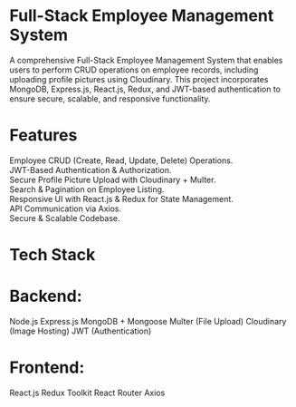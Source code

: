 # Full-Stack Employee Management System
A comprehensive Full-Stack Employee Management System that enables users to perform CRUD operations on employee records, including uploading profile pictures using Cloudinary. This project incorporates MongoDB, Express.js, React.js, Redux, and JWT-based authentication to ensure secure, scalable, and responsive functionality.

 # Features
Employee CRUD (Create, Read, Update, Delete) Operations.<br>
JWT-Based Authentication & Authorization.<br>
Secure Profile Picture Upload with Cloudinary + Multer.<br>
Search & Pagination on Employee Listing.<br>
Responsive UI with React.js & Redux for State Management.<br>
API Communication via Axios.<br>
Secure & Scalable Codebase.<br>

# Tech Stack
# Backend:
Node.js
Express.js
MongoDB + Mongoose
Multer (File Upload)
Cloudinary (Image Hosting)
JWT (Authentication)

# Frontend:
React.js
Redux Toolkit
React Router
Axios








